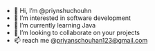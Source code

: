 - 👋 Hi, I’m @priynshuchouhn
- 👀 I’m interested in software development
- 🌱 I’m currently learning Java
- 💞️ I’m looking to collaborate on your projects
- 📫 reach me @priyanschouhan123@gmail.com



